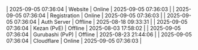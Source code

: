 | 2025-09-05 07:36:04 | Website | Online | 2025-09-05 07:36:03 |
| 2025-09-05 07:36:04 | Registration | Online | 2025-09-05 07:36:03 |
| 2025-09-05 07:36:04 | Auth Server | Offline | 2025-08-18 09:33:31 |
| 2025-09-05 07:36:04 | Kezan (PvE) | Offline | 2025-08-03 17:58:02 |
| 2025-09-05 07:36:04 | Gurubashi (PvP) | Offline | 2025-08-23 21:44:06 |
| 2025-09-05 07:36:04 | Cloudflare | Online | 2025-09-05 07:36:03 |
